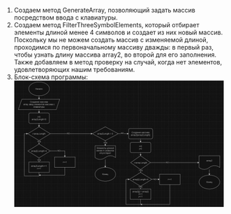 1) Создаем метод GenerateArray, позволяющий задать массив посредством ввода с клавиатуры.
2) Создаем метод FilterThreeSymbolElements, который отбирает элементы длиной менее 4 символов и создает из них новый массив. Поскольку мы не можем создать массив с изменяемой длиной, проходимся по первоначальному массиву дважды: в первый раз, чтобы узнать длину массива array2, во второй для его заполнения. Также добавляем в метод проверку на случай, когда нет элементов, удовлетворяющих нашим требованиям.
3) Блок-схема программы:
![Блок-схема программы](Scheme.png)